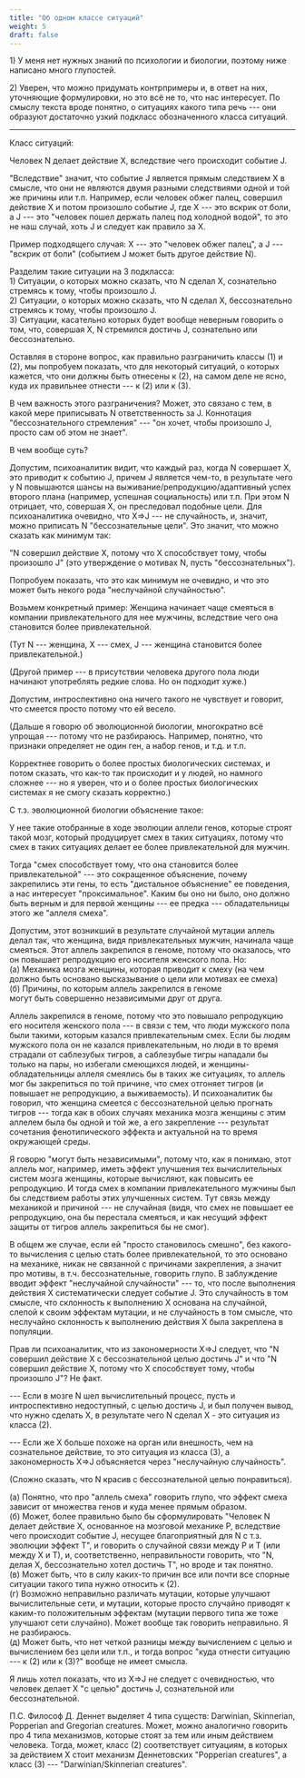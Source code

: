 ```yaml
---
title: "Об одном классе ситуаций"
weight: 5
draft: false
---
```


1\) У меня нет нужных знаний по психологии и биологии, поэтому ниже написано много глупостей. 

2\) Уверен, что можно придумать контрпримеры и, в ответ на них, уточняющие формулировки, но это всё не то, что нас интересует. По смыслу текста вроде понятно, о ситуациях какого типа речь --- они образуют достаточно узкий подкласс обозначенного класса ситуаций. 

---

Класс ситуаций: 

Человек N делает действие Х, вследствие чего происходит событие J. 

"Вследствие" значит, что событие J является прямым следствием Х в смысле, что они не являются двумя разными следствиями одной и той же причины или т.п. 
Например, если человек обжег палец, совершил действие Х и потом произошло событие J, где Х --- это вскрик от боли, а J --- это "человек пошел держать палец под холодной водой", то это не наш случай, хоть J и следует как правило за Х. 

Пример подходящего случая: Х --- это "человек обжег палец", а J --- "вскрик от боли" (событием J может быть другое действие N). 

Разделим такие ситуации на 3 подкласса: 
<br style="line-height:0.5em;">
1\) Ситуации, о которых можно сказать, что N сделал Х, сознательно стремясь к тому, чтобы произошло J. 
<br style="line-height:0.5em;">
2\) Ситуации, о которых можно сказать, что N сделал Х, бессознательно стремясь к тому, чтобы произошло J. 
<br style="line-height:0.5em;">
3\) Ситуации, касательно которых будет вообще неверным говорить о том, что, совершая Х, N стремился достичь J, сознательно или бессознательно. 

Оставляя в стороне вопрос, как правильно разграничить классы (1) и (2), мы попробуем показать, что для некоторый ситуаций, о которых кажется, что они должны быть отнесены к (2), на самом деле не ясно, куда их правильнее отнести --- к (2) или к (3). 

В чем важность этого разграничения? Может, это связано с тем, в какой мере приписывать N ответственность за J. Коннотация "бессознательного стремления" --- "он хочет, чтобы произошло J, просто сам об этом не знает". 

В чем вообще суть? 

Допустим, психоаналитик видит, что каждый раз, когда N совершает Х, это приводит к событию J, причем J является чем-то, в результате чего у N повышаются шансы на выживание/репродукцию/адаптивный успех второго плана (например, успешная социальность) или т.п. При этом N отрицает, что, совершая Х, он преследовал подобные цели. Для психоаналитика очевидно, что X=>J --- не случайность, и, значит, можно приписать N "бессознательные цели". Это значит, что можно сказать как минимум так: 

"N совершил действие X, потому что X способствует тому, чтобы произошло J" (это утверждение о мотивах N, пусть "бессознательных"). 

Попробуем показать, что это как минимум не очевидно, и что это может быть некого рода "неслучайной случайностью". 

Возьмем конкретный пример: 
Женщина начинает чаще смеяться в компании привлекательного для нее мужчины, вследствие чего она становится более привлекательной. 

(Тут N --- женщина, X --- смех, J --- женщина становится более привлекательной.) 

(Другой пример --- в присутствии человека другого пола люди начинают употреблять редкие слова. Но он подходит хуже.)

Допустим, интроспективно она ничего такого не чувствует и говорит, что смеется просто потому что ей весело. 

(Дальше я говорю об эволюционной биологии, многократно всё упрощая --- потому что не разбираюсь. Например, понятно, что признаки определяет не один ген, а набор генов, и т.д. и т.п. 

Корректнее говорить о более простых биологических системах, и потом сказать, что как-то так происходит и у людей, но намного сложнее --- но я уверен, что и о более простых биологических системах я не смогу сказать корректно.)

С т.з. эволюционной биологии объяснение такое: 

У нее такие отобранные в ходе эволюции аллели генов, которые строят такой мозг, который продуцирует смех в таких ситуациях, потому что смех в таких ситуациях делает ее более привлекательной для мужчин. 

Тогда "смех способствует тому, что она становится более привлекательной" --- это сокращенное объяснение, почему закрепились эти гены, то есть "дистальное объяснение" ее поведения, а нас интересует "проксимальное". Каким бы оно ни было, оно должно быть верным и для первой женщины --- ее предка --- обладательницы этого же "аллеля смеха". 

Допустим, этот возникший в результате случайной мутации аллель делал так, что женщина, видя привлекательных мужчин, начинала чаще смеяться. Этот аллель закрепился в геноме, потому что оказалось, что он повышает репродукцию его носителя женского пола. Но: 
<br style="line-height:0.5em;">
(а) Механика мозга женщины, которая приводит к смеху (на чем должно быть основано высказывание о цели или мотивах ее смеха)
<br style="line-height:0.5em;">
(б) Причины, по которым аллель закрепился в геноме 
<br style="line-height:0.5em;">
могут быть совершенно независимыми друг от друга. 

Аллель закрепился в геноме, потому что это повышало репродукцию его носителя женского пола --- в связи с тем, что люди мужского пола были такими, которым казался привлекательным смех. Если бы людям мужского пола он не казался привлекательным, но люди в то время страдали от саблезубых тигров, а саблезубые тигры нападали бы только на пары, но избегали смеющихся людей, и женщины-обладательницы аллеля смеялись бы в таких же ситуациях, то аллель мог бы закрепиться по той причине, что смех отгоняет тигров (и повышает не репродукцию, а выживаемость). И психоаналитик бы говорил, что женщина смеется с бессознательной целью прогнать тигров --- тогда как в обоих случаях механика мозга женщины с этим аллелем была бы одной и той же, а его закрепление --- результат сочетания фенотипического эффекта и актуальной на то время окружающей среды. 

Я говорю "могут быть независимыми", потому что, как я понимаю, этот аллель мог, например, иметь эффект улучшения тех вычислительных систем мозга женщины, которые вычисляют, как повысить ее репродукцию. И тогда смех в компании привлекательного мужчины был бы следствием работы этих улучшенных систем. Тут связь между механикой и причиной --- не случайная (видя, что смех не повышает ее репродукцию, она бы перестала смеяться, и как несущий эффект защиты от тигров аллель закрепиться бы не смог). 

В общем же случае, если ей "просто становилось смешно", без какого-то вычисления с целью стать более привлекательной, то это основано на механике, никак не связанной с причинами закрепления, а значит про мотивы, в т.ч. бессознательные, говорить глупо. В заблуждение вводит эффект "неслучайной случайности" --- то, что после выполнения действия X систематически следует событие J. Это случайность в том смысле, что склонность к выполнению Х основана на случайной, слепой к своим эффектам мутации, и не случайность в том смысле, что неслучайно склонность к выполнению действия Х была закреплена в популяции. 

Прав ли психоаналитик, что из закономерности X=>J следует, что "N совершил действие X с бессознательной целью достичь J" и что "N совершил действие X, потому что X способствует тому, чтобы произошло J"? Не факт. 

--- Если в мозге N шел вычислительный процесс, пусть и интроспективно недоступный, с целью достичь J, и был получен вывод, что нужно сделать X, в результате чего N сделал X - это ситуация из класса (2). 

--- Если же X больше похоже на орган или внешность, чем на сознательное действие, то это ситуация из класса (3), а закономерность X=>J объясняется через "неслучайную случайность". 

(Сложно сказать, что N красив с бессознательной целью понравиться). 

(а) Понятно, что про "аллель смеха" говорить глупо, что эффект смеха зависит от множества генов и куда менее прямым образом. 
<br style="line-height:0.5em;">
(б) Может, более правильно было бы сформулировать "Человек N делает действие Х, основанное на мозговой механике P, вследствие чего происходит событие J, несущее благоприятный для N с т.з. эволюции эффект T", и говорить о случайной связи между P и Т (или между X и Т), и, соответственно, неправильности говорить, что "N, делая Х, бессознательно хотел достичь T", но вроде и так понятно. 
<br style="line-height:0.5em;">
(в) Может быть, что в силу каких-то причин все или почти все спорные ситуации такого типа нужно относить к (2). 
<br style="line-height:0.5em;">
(г) Возможно неправильно различать мутации, которые улучшают вычислительные сети, и мутации, которые просто случайно приводят к каким-то положительным эффектам (мутации первого типа же тоже улучшают сети случайно). Может вообще так говорить неправильно. Я не разбираюсь. 
<br style="line-height:0.5em;">
(д) Может быть, что нет четкой разницы между вычислением с целью и вычислением без цели или т.п., и тогда вопрос "куда отнести ситуацию --- к (2) или к (3)?" вообще не имеет смысла.

Я лишь хотел показать, что из X=>J не следует с очевидностью, что человек делает X "с целью" достичь J, сознательной или бессознательной. 

П.С. Философ Д. Деннет выделяет 4 типа существ: Darwinian, Skinnerian, Popperian and Gregorian creatures. Может, можно аналогично говорить про 4 типа механизмов, которые стоят за тем или иным действием человека. Тогда, может, класс (2) соответствует ситуациям, в которых за действием X стоит механизм Деннетовских "Popperian creatures", а класс (3) --- "Darwinian/Skinnerian creatures". 
